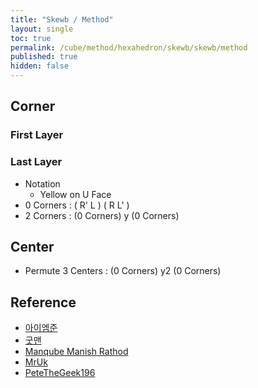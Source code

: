 ```yaml
---
title: "Skewb / Method"
layout: single
toc: true
permalink: /cube/method/hexahedron/skewb/skewb/method
published: true
hidden: false
---
```

<!-- <div id="test"></div> -->

<head>
  <base target="_blank">
  <link
    rel   = "stylesheet"
    type  = "text/css"
    href  = "/assets/css/twisty/Hexahedron/Skewb.css"
  >
  <script
    src   = "https://cdn.cubing.net/js/cubing/twisty"
    type  = "module"
    defer
  ></script>
</head>



## Corner

### First Layer

### Last Layer

- Notation
  - Yellow on U Face
- 0 Corners : ( R' L ) ( R L' )
  <div class="twisty-wrapper">
    <twisty-player
      dark-mode                 = "dark"
      background                = "none"
      puzzle                    = "skewb"
      experimental-stickering   = "full"
      alg                       = "F' UL F UL'"
      experimental-setup-alg    = "z2 F' D F D' z2 F' D F D' x2 z F' D F D' z2 F' D F D' z y F' D F D' z2 F' D F D' z y x' y"
      experimental-setup-anchor = "end"
      tempo-scale               = "1.3"
    ></twisty-player>
  </div>
- 2 Corners : (0 Corners) y (0 Corners)
  <div class="twisty-wrapper">
    <twisty-player
      dark-mode                 = "dark"
      background                = "none"
      puzzle                    = "skewb"
      experimental-stickering   = "full"
      alg                       = "F' UL F UL' y F' UL F UL'"
      experimental-setup-alg    = "z2 F' D F D' z2 F' D F D' x2 z F' D F D' z2 F' D F D' z y F' D F D' z2 F' D F D' z y x' y"
      experimental-setup-anchor = "end"
      tempo-scale               = "1.3"
    ></twisty-player>
  </div>




## Center

- Permute 3 Centers : (0 Corners) y2 (0 Corners)
  <div class="twisty-wrapper">
    <twisty-player
      dark-mode                 = "dark"
      background                = "none"
      puzzle                    = "skewb"
      experimental-stickering   = "full"
      alg                       = "F' UL F UL' y2 F' UL F UL'"
      experimental-setup-alg    = "F' D F D' z2 F' D F D' x2 z F' D F D' z2 F' D F D' z y F' D F D' z2 F' D F D' z y x' y"
      experimental-setup-anchor = "end"
      tempo-scale               = "1.3"
    ></twisty-player>
  </div>



## Reference

- [아이엠준](https://youtu.be/5R3sU-_bMAI)
- [굿맨](https://youtu.be/2a594D-GrVs)
- [Manqube Manish Rathod](https://youtu.be/8_wlpn70OsA)
- [MrUk](https://youtu.be/hMSGSKEppx0)
- [PeteTheGeek196](https://youtu.be/Hs6IZvNayKw)